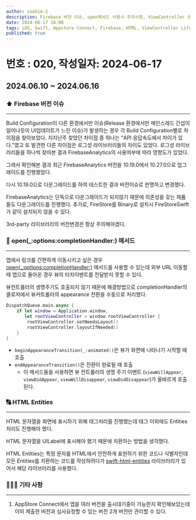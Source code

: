 ```yaml
---
author: sookim-1
description: Firebase 버전 이슈, open메서드 사용시 주의사항, ViewController 생명주기 수동 호출, HTML Entities 처리
date: 2024-06-17 18:00
tags: iOS, Swift, Appstore Connect, Firebase, HTML, ViewController LifeCycle
published: true
---
```

# 번호 : 020, 작성일자: 2024-06-17
## 2024.06.10 ~ 2024.06.16
### ⬆️ Firebase 버전 이슈

---

Build Configuration이 다른 환경에서만 이슈(Release 환경에서만 메인스레드 간섭이 일어나듯이 UI업데이트가 느린 이슈)가 발생하는 경우 각 Build Configuration별로 차이점을 찾아보았다.
지지난주 찾았던 차이점 중 하나는 "API 응답속도에서 차이가 있다."였고 또 발견한 다른 차이점은 로그성 라이브러리들의 차이도 있었다.
로그성 라이브러리들을 하나씩 찾아본 결과 FirebaseAnalytics의 사용여부에 따라 영향도가 있었다.

그래서 확인해본 결과 최근 FirebaseAnalytics 버전을 10.19.0에서 10.27.0으로 업그레이드를 진행했었다.

다시 10.19.0으로 다운그레이드를 하여 테스트한 결과 버전이슈로 판명하고 변경했다.

FirebaseAnalytics는 단독으로 다운그레이드가 되지않기 때문에 의존성을 갖는 제품들도 다운그레이드를 진행했다. 추가로, FireStore를 Binary로 설치시 FireStoreSwift가 같이 설치되지 않을 수 있다.

3rd-party 라이브러리의 버전변경은 항상 주의해야겠다.



### 🚀 open(_:options:completionHandler:) 메서드
---

앱에서 링크를 간편하게 이동시키고 싶은 경우 [open(_:options:completionHandler:)](https://developer.apple.com/documentation/uikit/uiapplication/1648685-open) 메서드를 사용할 수 있는데 외부 URL 이동할 때 앱으로 돌아온 경우 뷰의 터치이벤트를 전달받지 못할 수 있다.

뷰컨트롤러의 생명주기도 호출되지 않기 때문에 해결방법으로 completionHandler의 클로저에서 뷰커트롤러의 appearance 전환을 수동으로 처리했다.

```swift
DispatchQueue.main.async {
    if let window = Application.window,
       let rootViewController = window.rootViewController {
        rootViewController.setNeedsLayout()
        rootViewController.layoutIfNeeded()
    }
}
```

- `beginAppearanceTransition(_:animated:)`은 뷰가 화면에 나타나기 시작할 때 호출
- `endAppearanceTransition()`은 전환이 완료될 때 호출
    - 이 메서드들을 사용하면 뷰 컨트롤러의 생명 주기 이벤트 (`viewWillAppear`, `viewDidAppear`, `viewWillDisappear`, `viewDidDisappear`)가 올바르게 호출된다.

### 🔠 HTML Entities
---

HTML 문자열을 화면에 표시하기 위해 태그처리를 진행했는데 태그 이외에도 Entities처리도 진행해야 했다.

HTML 문자열을 UILabel에 표시해야 했기 때문에 치환하는 방법을 생각했다.

HTML Entities는 특정 문자를 HTML에서 안전하게 표현하기 위한 코드나 식별자인데 모든 Entities를 치환하는 코드를 작성하려다가  [swift-html-entities](https://github.com/Kitura/swift-html-entities) 라이브러리가 있어서 해당 라이브러리를 사용했다.


### 🙋🏻‍♂️ 기타 사항
---

1. AppStore Connect에서 앱을 여러 버전을 출시대기중이 가능한지 확인해보았는데 이미 제출한 버전과 심사요청할 수 있는 버전 2개 버전만 관리할 수 있다.


